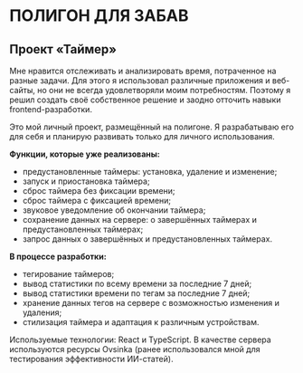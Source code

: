 # ПОЛИГОН ДЛЯ ЗАБАВ

## Проект «Таймер»

Мне нравится отслеживать и анализировать время, потраченное на разные задачи. Для этого я использовал различные приложения и веб-сайты, но они не всегда удовлетворяли моим потребностям. Поэтому я решил создать своё собственное решение и заодно отточить навыки frontend-разработки.

Это мой личный проект, размещённый на полигоне. Я разрабатываю его для себя и планирую развивать только для личного использования.

**Функции, которые уже реализованы:**
- предустановленные таймеры: установка, удаление и изменение;
- запуск и приостановка таймера;
- сброс таймера без фиксации времени;
- сброс таймера с фиксацией времени;
- звуковое уведомление об окончании таймера;
- сохранение данных на сервере: о завершённых таймерах и предустановленных таймерах;
- запрос данных о завершённых и предустановленных таймерах.

**В процессе разработки:**
- тегирование таймеров;
- вывод статистики по всему времени за последние 7 дней;
- вывод статистики времени по тегам за последние 7 дней;
- хранение данных тегов на сервере с возможностью изменения и удаления;
- стилизация таймера и адаптация к различным устройствам.

Используемые технологии: React и TypeScript. 
В качестве сервера используются ресурсы Ovsinka (ранее использовался мной для тестирования эффективности ИИ-статей).